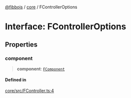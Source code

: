 [@fibbojs](/api/index) / [core](/api/core) / FControllerOptions

# Interface: FControllerOptions

## Properties

### component

> **component**: [`FComponent`](../classes/FComponent.md)

#### Defined in

[core/src/FController.ts:4](https://github.com/fibbojs/fibbo/blob/fe513db46f793b2520946de03583c9b4464b47bc/packages/core/src/FController.ts#L4)
